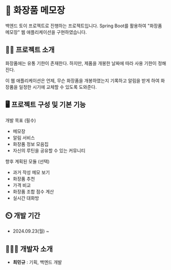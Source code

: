 ﻿# 📝 화장품 메모장
백엔드 토이 프로젝트로 진행하는 프로젝트입니다. Spring Boot를 활용하여 "화장품 메모장" 웹 애플리케이션을 구현하였습니다.
## 👨‍🏫 프로젝트 소개
화장품에는 유통 기한이 존재한다. 하지만, 제품을 개봉한 날짜에 따라 사용 기한이 정해진다.

이 웹 애플리케이션은 언제, 무슨 화장품을 개봉하였는지 기록하고 알림을 받게 하여 화장품을 일정한 시기에 교체할 수 있도록 도와준다.

## 🖥 프로젝트 구성 및 기본 기능
개발 목표 (필수)
- 메모장
- 알림 서비스
- 화장품 정보 모음집
- 자신의 루틴을 공유할 수 있는 커뮤니티

향후 계획된 모듈 (선택)
- 과거 작성 메모 보기
- 화장품 추천
- 가격 비교
- 화장품 조합 점수 계산
- 실시간 대화방

## ⏲️ 개발 기간
- 2024.09.23(월) ~

## 🧑‍🤝‍🧑 개발자 소개 
- **최민규** : 기획, 백엔드 개발
  


